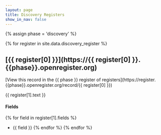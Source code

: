 ```yaml
---
layout: page
title: Discovery Registers
show_in_nav: false
---
```


{% assign phase = 'discovery' %}

{% for register in site.data.discovery_register %}

## [{{ register[0] }}](https://{{ register[0] }}.{{phase}}.openregister.org)


[View this record in the {{ phase }} register of registers](https://register.{{phase}}.openregister.org/record/{{ register[0] }})


{{ register[1].text }}

#### Fields
{% for field in register[1].fields %}
* {{ field }}
{% endfor %}
{% endfor %}

